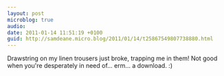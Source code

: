 ```yaml
---
layout: post
microblog: true
audio: 
date: 2011-01-14 11:51:19 +0100
guid: http://samdeane.micro.blog/2011/01/14/t25867549807738880.html
---
```

Drawstring on my linen trousers just broke, trapping me in them! Not good when you're desperately in need of... erm... a download. :)
